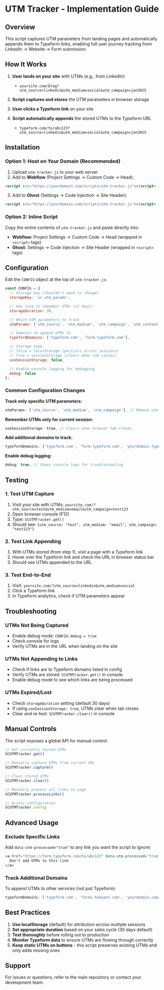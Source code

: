 # UTM Tracker - Implementation Guide

## Overview
This script captures UTM parameters from landing pages and automatically appends them to Typeform links, enabling full user journey tracking from LinkedIn → Website → Form submission.

## How It Works

1. **User lands on your site** with UTMs (e.g., from LinkedIn)
   - `yoursite.com/blog?utm_source=linkedin&utm_medium=social&utm_campaign=jan2025`

2. **Script captures and stores** the UTM parameters in browser storage

3. **User clicks a Typeform link** on your site

4. **Script automatically appends** the stored UTMs to the Typeform URL
   - `typeform.com/to/abc123?utm_source=linkedin&utm_medium=social&utm_campaign=jan2025`

## Installation

### Option 1: Host on Your Domain (Recommended)
1. Upload `utm-tracker.js` to your web server
2. Add to **Webflow** (Project Settings → Custom Code → Head):
```html
<script src="https://yourdomain.com/scripts/utm-tracker.js"></script>
```

3. Add to **Ghost** (Settings → Code Injection → Site Header):
```html
<script src="https://yourdomain.com/scripts/utm-tracker.js"></script>
```

### Option 2: Inline Script
Copy the entire contents of `utm-tracker.js` and paste directly into:
- **Webflow:** Project Settings → Custom Code → Head (wrapped in `<script>` tags)
- **Ghost:** Settings → Code Injection → Site Header (wrapped in `<script>` tags)

## Configuration

Edit the `CONFIG` object at the top of `utm-tracker.js`:

```javascript
const CONFIG = {
  // Storage key (shouldn't need to change)
  storageKey: 'sc_utm_params',

  // How long to remember UTMs (in days)
  storageDuration: 30,

  // Which UTM parameters to track
  utmParams: ['utm_source', 'utm_medium', 'utm_campaign', 'utm_content', 'utm_term'],

  // Domains to append UTMs to
  typeformDomains: ['typeform.com', 'form.typeform.com'],

  // Storage type
  // false = localStorage (persists across sessions)
  // true = sessionStorage (clears when tab closes)
  useSessionStorage: false,

  // Enable console logging for debugging
  debug: false
};
```

### Common Configuration Changes

**Track only specific UTM parameters:**
```javascript
utmParams: ['utm_source', 'utm_medium', 'utm_campaign'], // Remove utm_content and utm_term
```

**Remember UTMs only for current session:**
```javascript
useSessionStorage: true, // Clears when browser tab closes
```

**Add additional domains to track:**
```javascript
typeformDomains: ['typeform.com', 'form.typeform.com', 'yourdomain.typeform.com'],
```

**Enable debug logging:**
```javascript
debug: true, // Shows console logs for troubleshooting
```

## Testing

### 1. Test UTM Capture
1. Visit your site with UTMs: `yoursite.com/?utm_source=test&utm_medium=email&utm_campaign=test123`
2. Open browser console (F12)
3. Type: `SCUTMTracker.get()`
4. Should see: `{utm_source: "test", utm_medium: "email", utm_campaign: "test123"}`

### 2. Test Link Appending
1. With UTMs stored (from step 1), visit a page with a Typeform link
2. Hover over the Typeform link and check the URL in browser status bar
3. Should see UTMs appended to the URL

### 3. Test End-to-End
1. Visit: `yoursite.com/?utm_source=linkedin&utm_medium=social`
2. Click a Typeform link
3. In Typeform analytics, check if UTM parameters appear

## Troubleshooting

### UTMs Not Being Captured
- Enable debug mode: `CONFIG.debug = true`
- Check console for logs
- Verify UTMs are in the URL when landing on the site

### UTMs Not Appending to Links
- Check if links are to Typeform domains listed in config
- Verify UTMs are stored: `SCUTMTracker.get()` in console
- Enable debug mode to see which links are being processed

### UTMs Expired/Lost
- Check `storageDuration` setting (default 30 days)
- If using `useSessionStorage: true`, UTMs clear when tab closes
- Clear and re-test: `SCUTMTracker.clear()` in console

## Manual Controls

The script exposes a global API for manual control:

```javascript
// Get currently stored UTMs
SCUTMTracker.get()

// Manually capture UTMs from current URL
SCUTMTracker.capture()

// Clear stored UTMs
SCUTMTracker.clear()

// Manually process all links on page
SCUTMTracker.processLinks()

// Access configuration
SCUTMTracker.config
```

## Advanced Usage

### Exclude Specific Links
Add `data-utm-processed="true"` to any link you want the script to ignore:
```html
<a href="https://form.typeform.com/to/abc123" data-utm-processed="true">
  Don't add UTMs to this link
</a>
```

### Track Additional Domains
To append UTMs to other services (not just Typeform):
```javascript
typeformDomains: ['typeform.com', 'forms.hubspot.com', 'yourdomain.com/contact'],
```

## Best Practices

1. **Use localStorage** (default) for attribution across multiple sessions
2. **Set appropriate duration** based on your sales cycle (30 days default)
3. **Test thoroughly** before rolling out to production
4. **Monitor Typeform data** to ensure UTMs are flowing through correctly
5. **Keep static UTMs on buttons** - this script preserves existing UTMs and only adds missing ones

## Support

For issues or questions, refer to the main repository or contact your development team.
